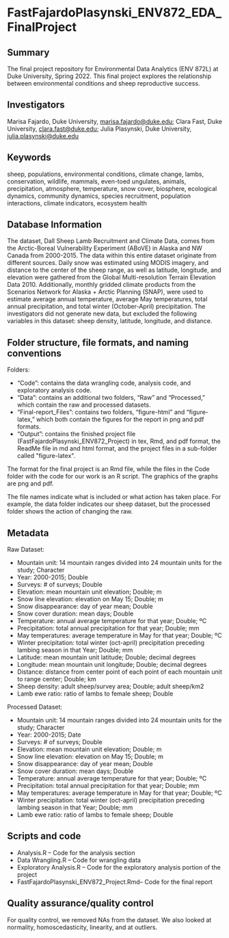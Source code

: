 # FastFajardoPlasynski_ENV872_EDA_FinalProject

## Summary

The final project repository for Environmental Data Analytics (ENV 872L) at Duke University, Spring 2022. This final project explores the relationship between environmental conditions and sheep reproductive success.

## Investigators

Marisa Fajardo, Duke University, marisa.fajardo@duke.edu;
Clara Fast, Duke University, clara.fast@duke.edu;
Julia Plasynski, Duke University, julia.plasynski@duke.edu

## Keywords

sheep, populations, environmental conditions, climate change, lambs, conservation, wildlife, mammals, even-toed ungulates, animals, precipitation, atmosphere, temperature, snow cover, biosphere, ecological dynamics, community dynamics, species recruitment, population interactions, climate indicators, ecosystem health

## Database Information

The dataset, Dall Sheep Lamb Recruitment and Climate Data, comes from the Arctic-Boreal Vulnerability Experiment (ABoVE) in Alaska and NW Canada from 2000-2015. The data within this entire dataset originate from different sources. Daily snow was estimated using MODIS imagery, and distance to the center of the sheep range, as well as latitude, longitude, and elevation were gathered from the Global Multi-resolution Terrain Elevation Data 2010. Additionally, monthly gridded climate products from the Scenarios Network for Alaska + Arctic Planning (SNAP), were used to estimate average annual temperature, average May temperatures, total annual precipitation, and total winter (October-April) precipitation. The investigators did not generate new data, but excluded the following variables in this dataset: sheep density, latitude, longitude, and distance. 

## Folder structure, file formats, and naming conventions 

Folders:

- “Code”: contains the data wrangling code, analysis code, and exploratory analysis code.
- “Data”: contains an additional two folders, “Raw” and “Processed,” which contain the raw and processed datasets.
- “Final-report_Files”: contains two folders, “figure-html” and “figure-latex,” which both contain the figures for the report in png and pdf formats.
- “Output”: contains the finished project file (FastFajardoPlasynski_ENV872_Project) in tex, Rmd, and pdf format, the ReadMe file in md and html format, and the project files in a sub-folder called "figure-latex".

The format for the final project is an Rmd file, while the files in the Code folder with the code for our work is an R script. The graphics of the graphs are png and pdf. 

The file names indicate what is included or what action has taken place. For example, the data folder indicates our sheep dataset, but the processed folder shows the action of changing the raw.

## Metadata

Raw Dataset:

- Mountain unit: 14 mountain ranges divided into 24 mountain units for the study; Character
- Year: 2000-2015; Double 
- Surveys: # of surveys; Double 
- Elevation: mean mountain unit elevation; Double; m
- Snow line elevation: elevation on May 15; Double; m
- Snow disappearance: day of year mean; Double 
- Snow cover duration: mean days; Double 
- Temperature: annual average temperature for that year; Double; ºC
- Precipitation: total annual precipitation for that year; Double; mm
- May temperatures: average temperature in May for that year; Double; ºC
- Winter precipitation: total winter (oct-april) precipitation preceding lambing season in that Year; Double; mm
- Latitude: mean mountain unit latitude; Double; decimal degrees
- Longitude: mean mountain unit longitude; Double; decimal degrees
- Distance: distance from center point of each point of each mountain unit to range center; Double; km
- Sheep density: adult sheep/survey area; Double; adult sheep/km2
- Lamb ewe ratio: ratio of lambs to female sheep; Double 

Processed Dataset:

- Mountain unit: 14 mountain ranges divided into 24 mountain units for the study; Character 
- Year: 2000-2015; Date 
- Surveys: # of surveys; Double 
- Elevation: mean mountain unit elevation; Double; m
- Snow line elevation: elevation on May 15; Double; m
- Snow disappearance: day of year mean; Double
- Snow cover duration: mean days; Double
- Temperature: annual average temperature for that year; Double; ºC
- Precipitation: total annual precipitation for that year; Double; mm
- May temperatures: average temperature in May for that year; Double; ºC
- Winter precipitation: total winter (oct-april) precipitation preceding lambing season in that Year; Double; mm
- Lamb ewe ratio: ratio of lambs to female sheep; Double

## Scripts and code

- Analysis.R – Code for the analysis section
- Data Wrangling.R – Code for wrangling data
- Exploratory Analysis.R – Code for the exploratory analysis portion of the project
- FastFajardoPlasynski_ENV872_Project.Rmd– Code for the final report 


## Quality assurance/quality control

For quality control, we removed NAs from the dataset. We also looked at normality, homoscedasticity, linearity, and at outliers.
